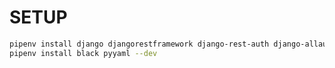 # SETUP

```bash
pipenv install django djangorestframework django-rest-auth django-allauth
pipenv install black pyyaml --dev
```
